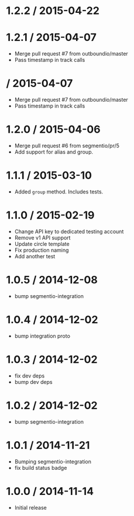 
1.2.2 / 2015-04-22
==================



1.2.1 / 2015-04-07
==================

  * Merge pull request #7 from outboundio/master
  * Pass timestamp in track calls

 / 2015-04-07
=============

  * Merge pull request #7 from outboundio/master
  * Pass timestamp in track calls

1.2.0 / 2015-04-06
==================

  * Merge pull request #6 from segmentio/pr/5
  * Add support for alias and group.

1.1.1 / 2015-03-10
==================

  * Added `group` method. Includes tests.

1.1.0 / 2015-02-19
==================

  * Change API key to dedicated testing account
  * Remove v1 API support
  * Update circle template
  * Fix production naming
  * Add another test

1.0.5 / 2014-12-08
==================

 * bump segmentio-integration

1.0.4 / 2014-12-02
==================

 * bump integration proto

1.0.3 / 2014-12-02
==================

 * fix dev deps
 * bump dev deps

1.0.2 / 2014-12-02
==================

 * bump segmentio-integration

1.0.1 / 2014-11-21
==================

 * Bumping segmentio-integration
 * fix build status badge

1.0.0 / 2014-11-14
==================

  * Initial release
